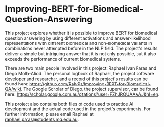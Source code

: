 # Improving-BERT-for-Biomedical-Question-Answering
This project explores whether it is possible to improve BERT for biomedical question answering by using different activations and answer-likelihood representations with different biomedical and non-biomedical variants in combinations never attempted before in the NLP field. The project's results deliver a simple but intriguing answer that it is not only possible, but it also exceeds the performance of current biomedical systems.

There are two main people involved in this project: Raphael Ivan Paras and Diego Molla-Aliod. The personal logbook of Raphael, the project software developer and researcher, and a record of this project's results can be found here: https://github.com/RaIvPa/Improving-BERT-for-Biomedical-QA/wiki. The Google Scholar of Diego, the project supervisor, can be found here: https://scholar.google.com.au/citations?user=FZhJRQUAAAAJ&hl=en.

This project also contains both files of code used to practice AI development and the actual code used in the project's experiments. For further information, please email Raphael at raphael.paras@students.mq.edu.au.



